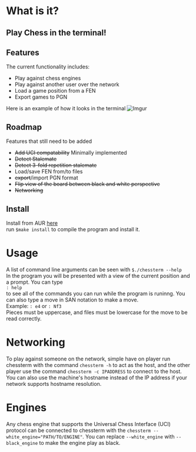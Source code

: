 # What is it?
## Play Chess in the terminal!

## Features
The current functionality includes:
 + Play against chess engines
 + Play against another user over the network
 + Load a game position from a FEN
 + Export games to PGN

Here is an example of how it looks in the terminal 
![Imgur](https://imgur.com/Nl37KYV.png)

## Roadmap
Features that still need to be added
 - ~~Add UCI compatability~~ Minimally implemented
 - ~~Detect Stalemate~~
 - ~~Detect 3-fold repetition stalemate~~
 - Load/save FEN from/to files
 - ~~export~~/import PGN format
 - ~~Flip view of the board between black and white perspective~~
 - ~~Networking~~

## Install
Install from AUR [here](https://aur.archlinux.org/packages/chessterm)  
run `$make install` to compile the program and install it.

# Usage
A list of command line arguments can be seen with `$./chessterm --help`  
In the program you will be presented with a view of the current position and
a prompt. You can type  
`: help`  
to see all of the commands you can run while the program is runinng.
You can also type a move in SAN notation to make a move.  
Example: `: e4` or `: Nf3`  
Pieces must be uppercase, and files must be lowercase for the move to be read
correctly.

# Networking
To play against someone on the network, simple have on player run chessterm with
the command `chessterm -h` to act as the host, and the other player use the
command `chessterm -c IPADDRESS` to connect to the host. You can also use the
machine's hostname instead of the IP address if your network supports hostname
resolution.

# Engines
Any chess engine that supports the Universal Chess Interface (UCI) protocol can
be connected to chessterm with the `chessterm --white_engine="PATH/TO/ENGINE"`.
You can replace `--white_engine` with `--black_engine` to make the engine play
as black.
